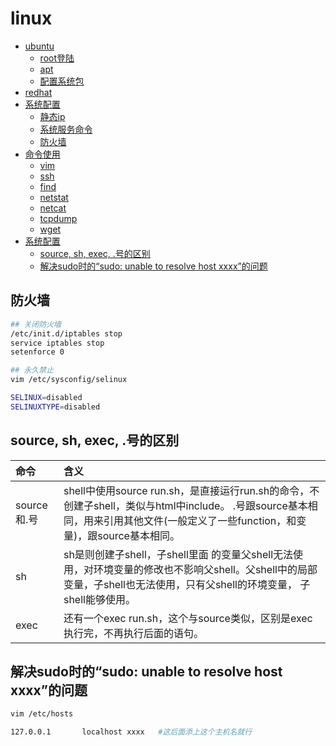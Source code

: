 # linux

- [ubuntu](ubuntu/readme.md)
  - [root登陆](ubuntu/root.login.md)
  - [apt](ubuntu/apt.md)
  - [配置系统包](ubuntu/ubuntu.package.md)
- [redhat](redhat/readme.md)
- [系统配置](readme.md)  
  - [静态ip](static.network.md)
  - [系统服务命令](service.md)
  - [防火墙](#防火墙)
- [命令使用](cmd/readme.md)  
  - [vim](cmd/vim/readme.md)
  - [ssh](cmd/ssh.md)
  - [find](cmd/find.md)
  - [netstat](cmd/netstat.md)
  - [netcat](cmd/netcat.md)
  - [tcpdump](cmd/tcpdump/readme.md)
  - [wget](cmd/wget/readme.md)
- [系统配置](readme.md)  
  - [source, sh, exec, .号的区别](#source-sh-exec-号的区别)
  - [解决sudo时的“sudo: unable to resolve host xxxx”的问题](#解决sudo时的sudo-unable-to-resolve-host-xxxx的问题)

## 防火墙

```bash
## 关闭防火墙
/etc/init.d/iptables stop
service iptables stop
setenforce 0

## 永久禁止
vim /etc/sysconfig/selinux

SELINUX=disabled
SELINUXTYPE=disabled
```

## source, sh, exec, .号的区别

命令 | 含义
:--- | :---
source和.号 | shell中使用source run.sh，是直接运行run.sh的命令，不创建子shell，类似与html中include。  .号跟source基本相同，用来引用其他文件(一般定义了一些function，和变量)，跟source基本相同。
sh | sh是则创建子shell，子shell里面 的变量父shell无法使用，对环境变量的修改也不影响父shell。父shell中的局部变量，子shell也无法使用，只有父shell的环境变量， 子shell能够使用。
exec | 还有一个exec run.sh，这个与source类似，区别是exec执行完，不再执行后面的语句。

## 解决sudo时的“sudo: unable to resolve host xxxx”的问题

```bash
vim /etc/hosts

127.0.0.1       localhost xxxx   #这后面添上这个主机名就行
```
